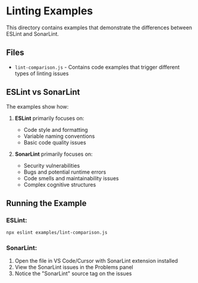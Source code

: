 # Linting Examples

This directory contains examples that demonstrate the differences between ESLint and SonarLint.

## Files

- `lint-comparison.js` - Contains code examples that trigger different types of linting issues

## ESLint vs SonarLint

The examples show how:

1. **ESLint** primarily focuses on:

   - Code style and formatting
   - Variable naming conventions
   - Basic code quality issues

2. **SonarLint** primarily focuses on:
   - Security vulnerabilities
   - Bugs and potential runtime errors
   - Code smells and maintainability issues
   - Complex cognitive structures

## Running the Example

### ESLint:

```bash
npx eslint examples/lint-comparison.js
```

### SonarLint:

1. Open the file in VS Code/Cursor with SonarLint extension installed
2. View the SonarLint issues in the Problems panel
3. Notice the "SonarLint" source tag on the issues
